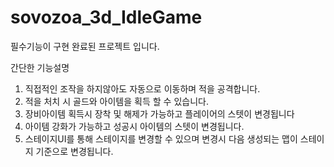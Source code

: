 # sovozoa_3d_IdleGame 
필수기능이 구현 완료된 프로젝트 입니다.

간단한 기능설명

1. 직접적인 조작을 하지않아도 자동으로 이동하며 적을 공격합니다.
2. 적을 처치 시 골드와 아이템을 획득 할 수 있습니다.
3. 장비아이템 획득시 장착 및 해제가 가능하고 플레이어의 스텟이 변경됩니다
4. 아이템 강화가 가능하고 성공시 아이템의 스텟이 변경됩니다.
5. 스테이지UI를 통해 스테이지를 변경할 수 있으며 변경시 다음
생성되는 맵이 스테이지 기준으로 변경됩니다.

